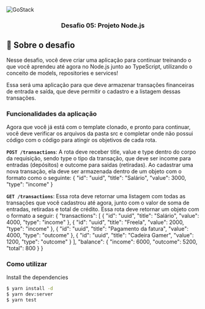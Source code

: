 <img alt="GoStack" src="https://camo.githubusercontent.com/d25397e9df01fe7882dcc1cbc96bdf052ffd7d0c/68747470733a2f2f73746f726167652e676f6f676c65617069732e636f6d2f676f6c64656e2d77696e642f626f6f7463616d702d676f737461636b2f6865616465722d6465736166696f732e706e67" />

<h3 align="center">
  Desafio 05: Projeto Node.js
</h3>

## :rocket: Sobre o desafio

Nesse desafio, você deve criar uma aplicação para continuar treinando o que você aprendeu até agora no Node.js junto ao TypeScript, utilizando o conceito de models, repositories e services!

Essa será uma aplicação para que deve armazenar transações financeiras de entrada e saída, que deve permitir o cadastro e a listagem dessas transações.

### Funcionalidades da aplicação

Agora que você já está com o template clonado, e pronto para continuar, você deve verificar os arquivos da pasta src e completar onde não possui código com o código para atingir os objetivos de cada rota.


**`POST /transactions`**:
 A rota deve receber title, value e type dentro do corpo da requisição, sendo type o tipo da transação, que deve ser income para entradas (depósitos) e outcome para saidas (retiradas). Ao cadastrar uma nova transação, ela deve ser armazenada dentro de um objeto com o formato como o seguinte:
{
  "id": "uuid",
  "title": "Salário",
  "value": 3000,
  "type": "income"
}

**`GET /transactions`**:
Essa rota deve retornar uma listagem com todas as transações que você cadastrou até agora, junto com o valor de soma de entradas, retiradas e total de crédito. Essa rota deve retornar um objeto com o formato a seguir:
{
  "transactions": [
    {
      "id": "uuid",
      "title": "Salário",
      "value": 4000,
      "type": "income"
    },
    {
      "id": "uuid",
      "title": "Freela",
      "value": 2000,
      "type": "income"
    },
    {
      "id": "uuid",
      "title": "Pagamento da fatura",
      "value": 4000,
      "type": "outcome"
    },
    {
      "id": "uuid",
      "title": "Cadeira Gamer",
      "value": 1200,
      "type": "outcome"
    }
  ],
  "balance": {
    "income": 6000,
    "outcome": 5200,
    "total": 800
  }
}

### Como utilizar

Install the dependencies

```sh
$ yarn install -d
$ yarn dev:server
$ yarn test
```
